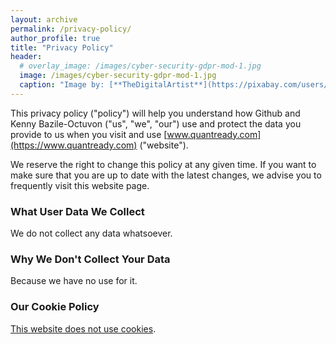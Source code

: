 ```yaml
---
layout: archive
permalink: /privacy-policy/
author_profile: true
title: "Privacy Policy"
header:
  # overlay_image: /images/cyber-security-gdpr-mod-1.jpg
  image: /images/cyber-security-gdpr-mod-1.jpg
  caption: "Image by: [**TheDigitalArtist**](https://pixabay.com/users/TheDigitalArtist-202249/)"
---
```

This privacy policy ("policy") will help you understand how Github and Kenny Bazile-Octuvon ("us", "we", "our") use and protect the data you provide to us when you visit and use [www.quantready.com](https://www.quantready.com) ("website").

We reserve the right to change this policy at any given time. If you want to make sure that you are up to date with the latest changes, we advise you to frequently visit this website page.

### What User Data We Collect

We do not collect any data whatsoever.

### Why We Don't Collect Your Data

Because we have no use for it.

### Our Cookie Policy

[This website does not use cookies](/images/screenshot_siteinfo.JPG).
